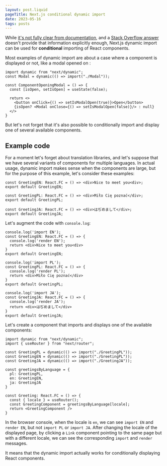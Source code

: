 ```yaml
---
layout: post.liquid
pageTitle: Next.js conditional dynamic import
date: 2023-05-16
tags: posts
---
```


While [it's not fully clear from documentation](https://nextjs.org/docs/pages/building-your-application/optimizing/lazy-loading), and a [Stack Overflow answer](https://stackoverflow.com/questions/66791922/conditionally-import-module-using-next-js-dynamic-import-ssr-doesnt-work) doesn't provide that information explicitly enough, Next.js dynamic import can be used for **conditional** importing of React components.

Most examples of dynamic import are about a case where a component is displayed or not, like a modal opened on :
```tsx
import dynamic from "next/dynamic";
const Modal = dynamic(() => import("./Modal"));

const ComponentOpeningModal = () => {
  const [isOpen, setIsOpen] = useState(false);

  return <>
    <button onClick={() => setIsModalOpen(true)}>Open</button>
    {isOpen? <Modal onClose={() => setIsModalOpen(false)}/> : null}
  </>
}
```

But let's not forget that it's also possible to conditionally import and display one of several available components.

## Example code

For a moment let's forget about translation libraries, and let's suppose that we have several variants of components for multiple languages. In actual usage, dynamic import makes sense when the components are large, but for the purpose of this example, let's consider these examples:

```tsx
const GreetingEN: React.FC = () => <div>Nice to meet you<div>;
export default GreetingEN;
```

```tsx
const GreetingPL: React.FC = () => <div>Miło Cię poznać</div>;
export default GreetingPL;
```

```tsx
const GreetingJA: React.FC = () => <div>はぢめまして</div>;
export default GreetingJA;
```

Let's augment the code with `console.log`:

```tsx
console.log('import EN');
const GreetingEN: React.FC = () => {
  console.log('render EN');
  return <div>Nice to meet you<div>
}
export default GreetingEN;
```
```tsx
console.log('import PL');
const GreetingPL: React.FC = () => {
  console.log('render PL');
  return <div>Miło Cię poznać</div>
}
export default GreetingPL;
```
```tsx
console.log('import JA');
const GreetingJA: React.FC = () => {
  console.log('render JA');
  return <div>はぢめまして</div>
}
export default GreetingJA;
```

Let's create a component that imports and displays one of the available components:

```tsx
import dynamic from "next/dynamic";
import { useRouter } from "next/router";

const GreetingPL = dynamic(() => import("./GreetingPL"));
const GreetingEN = dynamic(() => import("./GreetingPL"));
const GreetingJA = dynamic(() => import("./GreetingJA"));

const greetingsByLanguage = {
  pl: GreetingPL,
  en: GreetingEN,
  ja: GreetingJA
}

const Greeting: React.FC = () => {
  const { locale } = useRouter();
  const GreetingComponent = greetingsByLanguage[locale];
  return <GreetingComponent />
}
```

In the browser console, when the locale is `en`, we can see `import EN` and `render EN`, but not `import PL` or `import JA`. After changing the locale of the displayed page, by clicking a `Link` component pointing to the same page but with a different locale, we can see the corresponding `import` and `render` messages.

It means that the dynamic import actually works for conditionally displaying React components.
